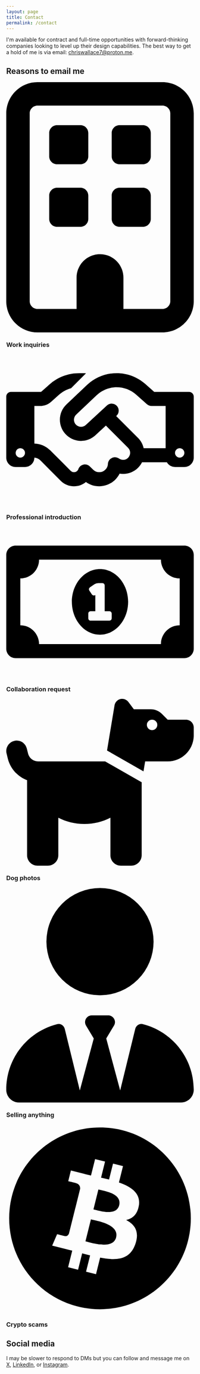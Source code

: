 ```yaml
---
layout: page
title: Contact
permalink: /contact
---
```


<p class="fade-in-element mt-12 sub-heading">I'm available for contract and full-time opportunities with forward-thinking companies looking to level up their design capabilities. The best way to get a hold of me is via email: <a href="mailto:chriswallace7@proton.me">chriswallace7@proton.me</a>.</p>

<h2 class="fade-in-element">Reasons to email me</h2>

<div class="contact-grid fade-in-element">
    <div class="item">
        <div class="icon yes">
            <svg xmlns="http://www.w3.org/2000/svg" viewBox="0 0 384 512"><path d="M64 48c-8.8 0-16 7.2-16 16V448c0 8.8 7.2 16 16 16h80V400c0-26.5 21.5-48 48-48s48 21.5 48 48v64h80c8.8 0 16-7.2 16-16V64c0-8.8-7.2-16-16-16H64zM0 64C0 28.7 28.7 0 64 0H320c35.3 0 64 28.7 64 64V448c0 35.3-28.7 64-64 64H64c-35.3 0-64-28.7-64-64V64zm88 40c0-8.8 7.2-16 16-16h48c8.8 0 16 7.2 16 16v48c0 8.8-7.2 16-16 16H104c-8.8 0-16-7.2-16-16V104zM232 88h48c8.8 0 16 7.2 16 16v48c0 8.8-7.2 16-16 16H232c-8.8 0-16-7.2-16-16V104c0-8.8 7.2-16 16-16zM88 232c0-8.8 7.2-16 16-16h48c8.8 0 16 7.2 16 16v48c0 8.8-7.2 16-16 16H104c-8.8 0-16-7.2-16-16V232zm144-16h48c8.8 0 16 7.2 16 16v48c0 8.8-7.2 16-16 16H232c-8.8 0-16-7.2-16-16V232c0-8.8 7.2-16 16-16z"/></svg>
        </div>
        <h3>Work inquiries</h3>
    </div>
    <div class="item">
        <div class="icon yes">
            <svg xmlns="http://www.w3.org/2000/svg" viewBox="0 0 640 512"><path d="M272.2 64.6l-51.1 51.1c-15.3 4.2-29.5 11.9-41.5 22.5L153 161.9C142.8 171 129.5 176 115.8 176H96V304c20.4 .6 39.8 8.9 54.3 23.4l35.6 35.6 7 7 0 0L219.9 397c6.2 6.2 16.4 6.2 22.6 0c1.7-1.7 3-3.7 3.7-5.8c2.8-7.7 9.3-13.5 17.3-15.3s16.4 .6 22.2 6.5L296.5 393c11.6 11.6 30.4 11.6 41.9 0c5.4-5.4 8.3-12.3 8.6-19.4c.4-8.8 5.6-16.6 13.6-20.4s17.3-3 24.4 2.1c9.4 6.7 22.5 5.8 30.9-2.6c9.4-9.4 9.4-24.6 0-33.9L340.1 243l-35.8 33c-27.3 25.2-69.2 25.6-97 .9c-31.7-28.2-32.4-77.4-1.6-106.5l70.1-66.2C303.2 78.4 339.4 64 377.1 64c36.1 0 71 13.3 97.9 37.2L505.1 128H544h40 40c8.8 0 16 7.2 16 16V352c0 17.7-14.3 32-32 32H576c-11.8 0-22.2-6.4-27.7-16H463.4c-3.4 6.7-7.9 13.1-13.5 18.7c-17.1 17.1-40.8 23.8-63 20.1c-3.6 7.3-8.5 14.1-14.6 20.2c-27.3 27.3-70 30-100.4 8.1c-25.1 20.8-62.5 19.5-86-4.1L159 404l-7-7-35.6-35.6c-5.5-5.5-12.7-8.7-20.4-9.3C96 369.7 81.6 384 64 384H32c-17.7 0-32-14.3-32-32V144c0-8.8 7.2-16 16-16H56 96h19.8c2 0 3.9-.7 5.3-2l26.5-23.6C175.5 77.7 211.4 64 248.7 64H259c4.4 0 8.9 .2 13.2 .6zM544 320V176H496c-5.9 0-11.6-2.2-15.9-6.1l-36.9-32.8c-18.2-16.2-41.7-25.1-66.1-25.1c-25.4 0-49.8 9.7-68.3 27.1l-70.1 66.2c-10.3 9.8-10.1 26.3 .5 35.7c9.3 8.3 23.4 8.1 32.5-.3l71.9-66.4c9.7-9 24.9-8.4 33.9 1.4s8.4 24.9-1.4 33.9l-.8 .8 74.4 74.4c10 10 16.5 22.3 19.4 35.1H544zM64 336a16 16 0 1 0 -32 0 16 16 0 1 0 32 0zm528 16a16 16 0 1 0 0-32 16 16 0 1 0 0 32z"/></svg>       
        </div>
        <h3>Professional introduction</h3>
    </div>
    <div class="item">
        <div class="icon yes">
            <svg viewBox="0 0 640 512" xmlns="http://www.w3.org/2000/svg"><path d="M320 144c-53.02 0-96 50.14-96 112 0 61.85 42.98 112 96 112 53 0 96-50.13 96-112 0-61.86-42.98-112-96-112zm40 168c0 4.42-3.58 8-8 8h-64c-4.42 0-8-3.58-8-8v-16c0-4.42 3.58-8 8-8h16v-55.44l-.47.31a7.992 7.992 0 0 1-11.09-2.22l-8.88-13.31a7.992 7.992 0 0 1 2.22-11.09l15.33-10.22a23.99 23.99 0 0 1 13.31-4.03H328c4.42 0 8 3.58 8 8v88h16c4.42 0 8 3.58 8 8v16zM608 64H32C14.33 64 0 78.33 0 96v320c0 17.67 14.33 32 32 32h576c17.67 0 32-14.33 32-32V96c0-17.67-14.33-32-32-32zm-16 272c-35.35 0-64 28.65-64 64H112c0-35.35-28.65-64-64-64V176c35.35 0 64-28.65 64-64h416c0 35.35 28.65 64 64 64v160z"/></svg>
        </div>
        <h3>Collaboration request</h3>
    </div>
    <div class="item">
        <div class="icon yes">
            <svg xmlns="http://www.w3.org/2000/svg" viewBox="0 0 576 512"><path d="M309.6 158.5L332.7 19.8C334.6 8.4 344.5 0 356.1 0c7.5 0 14.5 3.5 19 9.5L392 32h52.1c12.7 0 24.9 5.1 33.9 14.1L496 64h56c13.3 0 24 10.7 24 24v24c0 44.2-35.8 80-80 80H464 448 426.7l-5.1 30.5-112-64zM416 256.1L416 480c0 17.7-14.3 32-32 32H352c-17.7 0-32-14.3-32-32V364.8c-24 12.3-51.2 19.2-80 19.2s-56-6.9-80-19.2V480c0 17.7-14.3 32-32 32H96c-17.7 0-32-14.3-32-32V249.8c-28.8-10.9-51.4-35.3-59.2-66.5L1 167.8c-4.3-17.1 6.1-34.5 23.3-38.8s34.5 6.1 38.8 23.3l3.9 15.5C70.5 182 83.3 192 98 192h30 16H303.8L416 256.1zM464 80a16 16 0 1 0 -32 0 16 16 0 1 0 32 0z"/></svg>
        </div>
        <h3>Dog photos</h3>
    </div>
    <div class="item">
        <div class="icon no">
            <svg xmlns="http://www.w3.org/2000/svg" viewBox="0 0 448 512"><path d="M96 128a128 128 0 1 0 256 0A128 128 0 1 0 96 128zm94.5 200.2l18.6 31L175.8 483.1l-36-146.9c-2-8.1-9.8-13.4-17.9-11.3C51.9 342.4 0 405.8 0 481.3c0 17 13.8 30.7 30.7 30.7H162.5c0 0 0 0 .1 0H168 280h5.5c0 0 0 0 .1 0H417.3c17 0 30.7-13.8 30.7-30.7c0-75.5-51.9-138.9-121.9-156.4c-8.1-2-15.9 3.3-17.9 11.3l-36 146.9L238.9 359.2l18.6-31c6.4-10.7-1.3-24.2-13.7-24.2H224 204.3c-12.4 0-20.1 13.6-13.7 24.2z"/></svg>
        </div>
        <h3>Selling anything</h3>
    </div>
    <div class="item">
        <div class="icon no">
            <svg xmlns="http://www.w3.org/2000/svg" viewBox="0 0 512 512"><path d="M504 256c0 137-111 248-248 248S8 393 8 256 119 8 256 8s248 111 248 248zm-141.7-35.3c4.9-33-20.2-50.7-54.6-62.6l11.1-44.7-27.2-6.8-10.9 43.5c-7.2-1.8-14.5-3.5-21.8-5.1l10.9-43.8-27.2-6.8-11.2 44.7c-5.9-1.3-11.7-2.7-17.4-4.1l0-.1-37.5-9.4-7.2 29.1s20.2 4.6 19.8 4.9c11 2.8 13 10 12.7 15.8l-12.7 50.9c.8 .2 1.7 .5 2.8 .9-.9-.2-1.9-.5-2.9-.7l-17.8 71.3c-1.3 3.3-4.8 8.4-12.5 6.5 .3 .4-19.8-4.9-19.8-4.9l-13.5 31.1 35.4 8.8c6.6 1.7 13 3.4 19.4 5l-11.3 45.2 27.2 6.8 11.2-44.7a1038.2 1038.2 0 0 0 21.7 5.6l-11.1 44.5 27.2 6.8 11.3-45.1c46.4 8.8 81.3 5.2 96-36.7 11.8-33.8-.6-53.3-25-66 17.8-4.1 31.2-15.8 34.7-39.9zm-62.2 87.2c-8.4 33.8-65.3 15.5-83.8 10.9l14.9-59.9c18.4 4.6 77.6 13.7 68.8 49zm8.4-87.7c-7.7 30.7-55 15.1-70.4 11.3l13.5-54.3c15.4 3.8 64.8 11 56.8 43z"/></svg>
        </div>
        <h3>Crypto scams</h3>
    </div>
</div>

<h2 class="fade-in-element">Social media</h2>

<p class="fade-in-element">I may be slower to respond to DMs but you can follow and message me on <a href="https://twitter.com/chriswallace">X</a>, <a href="https://linkedin.com/in/chriswallace2">LinkedIn</a>, or <a href="https://instagram.com/chriswallace7">Instagram</a>.</p>
